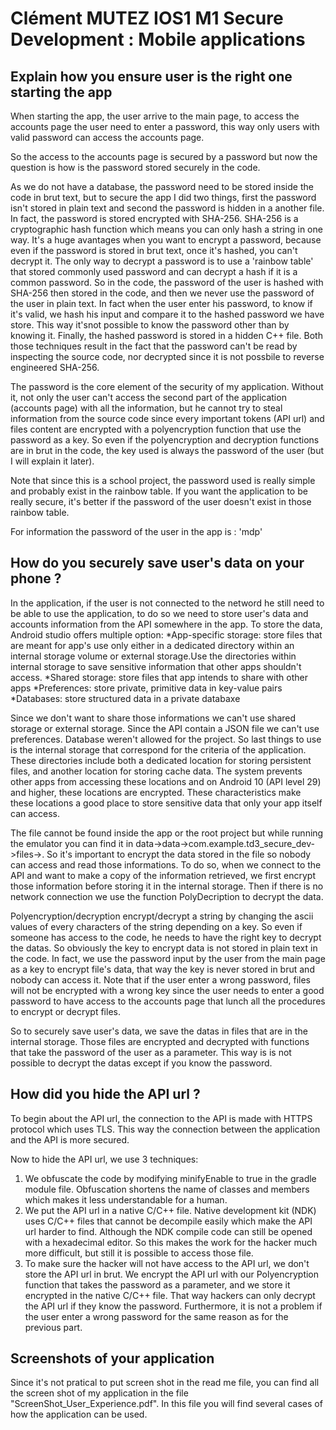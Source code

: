 # Clément MUTEZ IOS1 M1 Secure Development : Mobile applications

## Explain how you ensure user is the right one starting the app

When starting the app, the user arrive to the main page, to access the accounts page the user need to enter a password, this way only users with valid password 
can access the accounts page.

So the access to the accounts page is secured by a password but now the question is how is the password stored securely in the code.

As we do not have a database, the password need to be stored inside the code in brut text, but to secure the app I did two things, first the password isn't stored  in plain text and second the password is hidden in a another file. In fact, the password is stored encrypted with SHA-256. SHA-256 is a cryptographic hash function which means you can only hash a string in one way. It's a huge avantages when you want to encrypt a password, because even if the password is stored in brut text, once it's hashed, you can't decrypt it. The only way to decrypt a password is to use a 'rainbow table' that stored commonly used password and can decrypt a hash if it is a common password. So in the code, the password of the user is hashed with SHA-256 then stored in the code, and then we never use the password of the user in plain text. In fact when the user enter his password, to know if it's valid, we hash his input and compare it to the hashed password we have store. This way it'snot possible to know the password other than by knowing it. Finally, the hashed password is stored in a hidden C++ file. Both those techniques result in the fact that the password can't be read by inspecting the source code, nor decrypted since it is not possbile to reverse engineered SHA-256.

The password is the core element of the security of my application. Without it, not only the user can't access the second part of the application (accounts page) 
with all the information, but he cannot try to steal information from the source code since every important tokens (API url) and files content are encrypted 
with a polyencryption function that use the password as a key. So even if the polyencryption and decryption functions are in brut in the code, the key used is 
always the password of the user (but I will explain it later).

Note that since this is a school project, the password used is really simple and probably exist in the rainbow table. If you want the application to be really 
secure, it's better if the password of the user doesn't exist in those rainbow table.

For information the password of the user in the app is : 'mdp'

## How do you securely save user's data on your phone ?

In the application, if the user is not connected to the netword he still need to be able to use the application, to do so we need to store user's data and 
accounts information from the API somewhere in the app. To store the data, Android studio offers multiple option:
*App-specific storage: store files that are meant for app's use only either in a dedicated directory within an internal storage volume or external storage.Use the directories within internal storage to save sensitive information that other apps shouldn't access.
*Shared storage: store files that app intends to share with other apps
*Preferences: store private, primitive data in key-value pairs
*Databases: store structured data in a private databaxe

Since we don't want to share those informations we can't use shared storage or external storage. Since the API contain a JSON file we can't use preferences. Database weren't allowed for the project. So last things to use is the internal storage that correspond for the criteria of the application. These directories include both a dedicated location for storing persistent files, and another location for storing cache data. The system prevents other apps from accessing these locations and on Android 10 (API level 29) and higher, these locations are encrypted. These characteristics make these locations a good place to store sensitive data that only your app itself can access.

The file cannot be found inside the app or the root project but while running the emulator you can find it in data->data->com.example.td3_secure_dev->files->. So it's important to encrypt the data stored in the file so nobody can access and read those informations. To do so, when we connect to the API and want to make a copy of the information retrieved, we first encrypt those information before storing it in the internal storage. Then if there is no network connection we use the function PolyDecription to decrypt the data. 

Polyencryption/decryption encrypt/decrypt a string by changing the ascii values of every characters of the string depending on a key. So even if someone has access to the code, he needs to have the right key to decrypt the datas. So obviously the key to encrypt data is not stored in plain text in the code. In fact, we use the password input by the user from the main page as a key to encrypt file's data, that way the key is never stored in brut and nobody can access it. Note that if the user enter a wrong password, files will not be encrypted with a wrong key since the user needs to enter a good password to have access to the accounts page that lunch all the procedures to encrypt or decrypt files.

So to securely save user's data, we save the datas in files that are in the internal storage. Those files are encrypted and decrypted with functions that take the password of the user as a parameter. This way is is not possible to decrypt the datas except if you know the password.

## How did you hide the API url ?

To begin about the API url, the connection to the API is made with HTTPS protocol which uses TLS. This way the connection between the application and the API is more secured.

Now to hide the API url, we use 3 techniques:
1. We obfuscate the code by modifying minifyEnable to true in the gradle module file. Obfuscation shortens the name of classes and members which makes it less understandable for a human.
2. We put the API url in a native C/C++ file. Native development kit (NDK) uses C/C++ files that cannot be decompile easily which make the API url harder to find. Although the NDK compile code can still be opened with a hexadecimal editor. So this makes the work for the hacker much more difficult, but still it is possible to access those file.
3. To make sure the hacker will not have access to the API url, we don't store the API url in brut. We encrypt the API url with our Polyencryption function that takes the password as a parameter, and we store it encrypted in the native C/C++ file. That way hackers can only decrypt the API url if they know the password. Furthermore, it is not a problem if the user enter a wrong password for the same reason as for the previous part.

## Screenshots of your application 

Since it's not pratical to put screen shot in the read me file, you can find all the screen shot of my application in the file "ScreenShot_User_Experience.pdf". In this file you will find several cases of how the application can be used.

